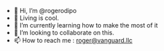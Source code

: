 - 👋 Hi, I’m @rogerodipo
- 👀 Living is cool.
- 🌱 I’m currently learning how to make the most of it
- 💞️ I’m looking to collaborate on this.
- 📫 How to reach me : roger@vanguard.llc

<!---
rogerodipo/rogerodipo is a ✨ special ✨ repository because its `README.md` (this file) appears on your GitHub profile.
You can click the Preview link to take a look at your changes.
--->
